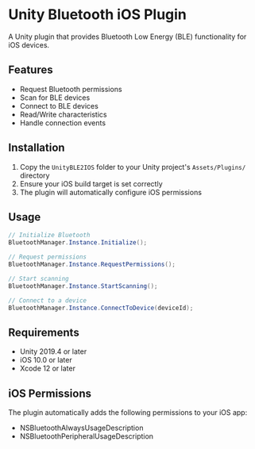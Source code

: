 # Unity Bluetooth iOS Plugin

A Unity plugin that provides Bluetooth Low Energy (BLE) functionality for iOS devices.

## Features

- Request Bluetooth permissions
- Scan for BLE devices
- Connect to BLE devices
- Read/Write characteristics
- Handle connection events

## Installation

1. Copy the `UnityBLE2IOS` folder to your Unity project's `Assets/Plugins/` directory
2. Ensure your iOS build target is set correctly
3. The plugin will automatically configure iOS permissions

## Usage

```csharp
// Initialize Bluetooth
BluetoothManager.Instance.Initialize();

// Request permissions
BluetoothManager.Instance.RequestPermissions();

// Start scanning
BluetoothManager.Instance.StartScanning();

// Connect to a device
BluetoothManager.Instance.ConnectToDevice(deviceId);
```

## Requirements

- Unity 2019.4 or later
- iOS 10.0 or later
- Xcode 12 or later

## iOS Permissions

The plugin automatically adds the following permissions to your iOS app:
- NSBluetoothAlwaysUsageDescription
- NSBluetoothPeripheralUsageDescription
